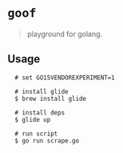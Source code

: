 # `goof`
> playground for golang.

## Usage

```
  # set GO15VENDOREXPERIMENT=1
  
  # install glide
  $ brew install glide
  
  # install deps
  $ glide up
  
  # run script
  $ go run scrape.go
```

